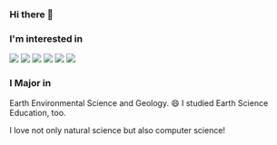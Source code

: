 ### Hi there 👋

<h3>I'm interested in </h3>
<img src="https://img.shields.io/badge/Python-3776ab?style=flat-square&logo=Python&logoColor=white"/>
<img src="https://img.shields.io/badge/JavaScript-ec9f19?style=flat-square&logo=JavaScript&logoColor=white"/>
<img src="https://img.shields.io/badge/React-61dafb?style=flat-square&logo=React&logoColor=white"/>
<img src="https://img.shields.io/badge/Fortran-734f96?style=flat-square&logo=Fortran&logoColor=white"/>
<img src="https://img.shields.io/badge/Java-3a75b0?style=flat-square&logo=Java&logoColor=white"/>
<img src="https://img.shields.io/badge/Spring-#6db33f?style=flat-square&logo=Java&logoColor=white"/>


<h3>I Major in</h3>
Earth Environmental Science and Geology. 😄
I studied Earth Science Education, too.

I love not only natural science but also computer science!

<!--
**merrycoral/merrycoral** is a ✨ _special_ ✨ repository because its `README.md` (this file) appears on your GitHub profile.

Here are some ideas to get you started:

- 🔭 I’m currently working on ...
- 🌱 I’m currently learning ...
- 👯 I’m looking to collaborate on ...
- 🤔 I’m looking for help with ...
- 💬 Ask me about ...
- 📫 How to reach me: ...
- 😄 Pronouns: ...
- ⚡ Fun fact: ...
-->
